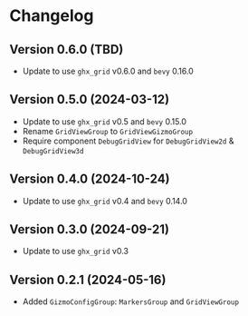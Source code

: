 # Changelog

## Version 0.6.0 (TBD)

- Update to use `ghx_grid` v0.6.0 and `bevy` 0.16.0

## Version 0.5.0 (2024-03-12)

- Update to use `ghx_grid` v0.5 and `bevy` 0.15.0
- Rename `GridViewGroup` to `GridViewGizmoGroup`
- Require component `DebugGridView` for `DebugGridView2d` & `DebugGridView3d`

## Version 0.4.0 (2024-10-24)

- Update to use `ghx_grid` v0.4 and `bevy` 0.14.0

## Version 0.3.0 (2024-09-21)

- Update to use `ghx_grid` v0.3

## Version 0.2.1 (2024-05-16)

- Added `GizmoConfigGroup`: `MarkersGroup` and `GridViewGroup` 
